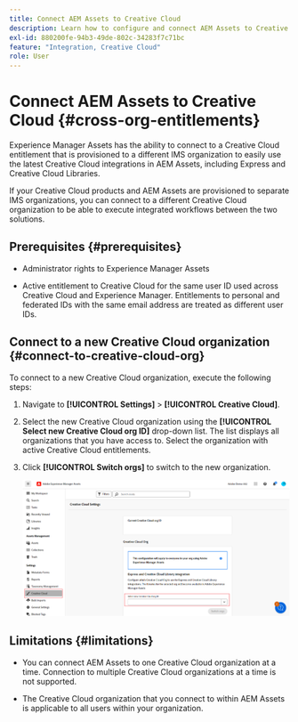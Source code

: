 ```yaml
---
title: Connect AEM Assets to Creative Cloud
description: Learn how to configure and connect AEM Assets to Creative Cloud. Connect to a Creative Cloud entitlement that is provisioned to a different IMS organization to easily use the latest Creative Cloud integrations in AEM Assets, including Express and Creative Cloud Libraries.
exl-id: 880200fe-94b3-49de-802c-34283f7c71bc
feature: "Integration, Creative Cloud"
role: User
---
```

# Connect AEM Assets to Creative Cloud  {#cross-org-entitlements}

Experience Manager Assets has the ability to connect to a Creative Cloud entitlement that is provisioned to a different IMS organization to easily use the latest Creative Cloud integrations in AEM Assets, including Express and Creative Cloud Libraries.

If your Creative Cloud products and AEM Assets are provisioned to separate IMS organizations, you can connect to a different Creative Cloud organization to be able to execute integrated workflows between the two solutions.

## Prerequisites {#prerequisites}

* Administrator rights to Experience Manager Assets

* Active entitlement to Creative Cloud for the same user ID used across Creative Cloud and Experience Manager. Entitlements to personal and federated IDs with the same email address are treated as different user IDs.

## Connect to a new Creative Cloud organization {#connect-to-creative-cloud-org}

To connect to a new Creative Cloud organization, execute the following steps:

1. Navigate to **[!UICONTROL Settings]** > **[!UICONTROL Creative Cloud]**.

1. Select the new Creative Cloud organization using the **[!UICONTROL Select new Creative Cloud org ID]** drop-down list. The list displays all organizations that you have access to. Select the organization with active Creative Cloud entitlements.

1. Click **[!UICONTROL Switch orgs]** to switch to the new organization.

   ![Cross Org Entitlements](assets/cross-org-entitlements.png)

## Limitations {#limitations}

* You can connect AEM Assets to one Creative Cloud organization at a time. Connection to multiple Creative Cloud organizations at a time is not supported.

* The Creative Cloud organization that you connect to within AEM Assets is applicable to all users within your organization.
